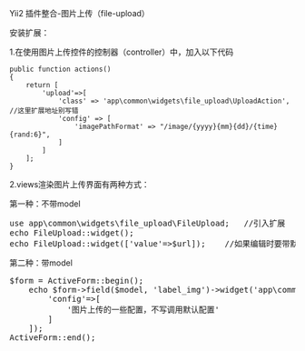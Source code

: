 Yii2 插件整合-图片上传（file-upload）


安装扩展：

1.在使用图片上传控件的控制器（controller）中，加入以下代码

    public function actions()
    {
        return [
            'upload'=>[
                'class' => 'app\common\widgets\file_upload\UploadAction',     //这里扩展地址别写错
                'config' => [
                    'imagePathFormat' => "/image/{yyyy}{mm}{dd}/{time}{rand:6}",
                ]
            ]
        ];
    }
    
2.views渲染图片上传界面有两种方式：

第一种：不带model

<pre>
use app\common\widgets\file_upload\FileUpload;   //引入扩展
echo FileUpload::widget();
echo FileUpload::widget(['value'=>$url]);    //如果编辑时要带默认图，$url为图片路径
</pre>

第二种：带model

<pre>
$form = ActiveForm::begin(); 
    echo $form->field($model, 'label_img')->widget('app\common\widgets\file_upload\FileUpload',[
        'config'=>[
            '图片上传的一些配置，不写调用默认配置'
        ]
    ]);
ActiveForm::end();
</pre>

